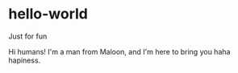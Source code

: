 # hello-world
Just for fun

Hi humans!
I'm a man from Maloon, and I'm here to bring you haha hapiness.
